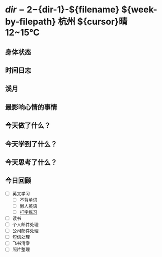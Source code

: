 # ${dir-2}-${dir-1}-${filename} ${week-by-filepath} 杭州 ${cursor}晴 12~15℃

## 身体状态


## 时间日志


## 溪月


## 最影响心情的事情

## 今天做了什么？

## 今天学到了什么？

## 今天思考了什么？

## 今日回顾

- [ ] 英文学习
  - [ ] 不背单词
  - [ ] 懒人英语
  - [ ] [打字练习](https://qwerty.kaiyi.cool/)
- [ ] 读书
- [ ] 个人邮件处理
- [ ] 公司邮件处理
- [ ] 短信处理
- [ ] 飞书清零
- [ ] 照片整理
